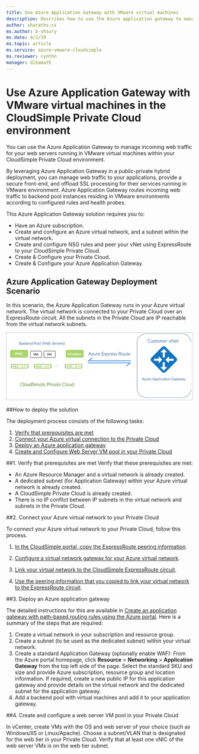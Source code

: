 ```yaml
--- 
title: Use Azure Application Gateway with VMware virtual machines
description: Describes how to use the Azure application gateway to manage incoming web traffic for web servers running in VMware virtual machines win the CloudSimple Private Cloud environment
author: sharaths-cs
ms.author: b-shsury 
ms.date: 4/2/19 
ms.topic: article 
ms.service: azure-vmware-cloudsimple 
ms.reviewer: cynthn 
manager: dikamath 
---
```


# Use Azure Application Gateway with VMware virtual machines in the CloudSimple Private Cloud environment
You can use the Azure Application Gateway to manage incoming web traffic for your web servers running in VMware virtual machines within your CloudSimple Private Cloud environment.

By leveraging Azure Application Gateway in a public-private hybrid deployment, you can manage web traffic to your applications, provide a secure front-end, and offload SSL processing for their services running in VMware environment. Azure Application Gateway routes incoming web traffic to backend pool instances residing in VMware environments according to configured rules and health probes.

This Azure Application Gateway solution requires you to:

* Have an Azure subscription.
* Create and configure an Azure virtual network, and a subnet within the virtual network.
* Create and configure NSG rules and peer your vNet using ExpressRoute to your CloudSimple Private Cloud.
* Create & Configure your Private Cloud.
* Create & Configure your Azure Application Gateway.


## Azure Application Gateway Deployment Scenario
In this scenario, the Azure Application Gateway runs in your Azure virtual network. The virtual network is connected to your Private Cloud over an ExpressRoute circuit. All the subnets in the Private Cloud are IP reachable from the virtual network subnets.

![Azure load balancer in Azure virtual network](media/load-balancer-use-case.png)

##How to deploy the solution 

The deployment process consists of the following tasks:

1. [Verify that prerequisites are met](#1-verify-that-prerequisites-are-met)
2. [Connect your Azure virtual connection to the Private Cloud](#2-connect-your-azure-virtual-network-to-your-private-cloud)
3. [Deploy an Azure application gateway](#3-deploy-an-azure-application-gateway)
4. [Create and Configure Web Server VM pool in your Private Cloud](#4-create-and-configure-a-web-server-vm-pool-in-your-private-cloud)

##1. Verify that prerequisites are met
Verify that these prerequisites are met:

* An Azure Resource Manager and a virtual network is already created.
* A dedicated subnet (for Application Gateway) within your Azure virtual network is already created.
* A CloudSimple Private Cloud is already created.
* There is no IP conflict between IP subnets in the virtual network and subnets in the Private Cloud. 

##2. Connect your Azure virtual network to your Private Cloud

To connect your Azure virtual network to your Private Cloud, follow this process.

1. [In the CloudSimple portal, copy the ExpressRoute peering information](virtual-network-connection).

2. <a href="https://docs.microsoft.com/en-us/azure/expressroute/expressroute-howto-add-gateway-portal-resource-manager" target="_blank">Configure a virtual network gateway for your Azure virtual network</a>.

3. <a href="https://docs.microsoft.com/en-us/azure/expressroute/expressroute-howto-linkvnet-portal-resource-manager#connect-a-vnet-to-a-circuit---different-subscription" target="_blank">Link your virtual network to the CloudSimple ExpressRoute circuit</a>. 

4. [Use the peering information that you copied to link your virtual network to the ExpressRoute circuit](virtual-network-connection).
	
##3. Deploy an Azure application gateway

The detailed instructions for this are available in  <a href="https://docs.microsoft.com/en-us/azure/application-gateway/create-url-route-portal" target="_blank">Create an application gateway with path-based routing rules using the Azure portal</a>. Here is a summary of the steps that are required:

1. Create a virtual network in your subscription and resource group.
2. Create a subnet (to be used as the dedicated subnet) within your virtual network.
3. Create a standard Application Gateway (optionally enable WAF):  From the Azure portal homepage, click  **Resource** > **Networking** > **Application Gateway** from the top left side of the page. Select the standard SKU and size and provide Azure subscription, resource group and location information. If required, create a new public IP for this application gateway and provide details on the virtual network and the dedicated subnet for the application gateway.
4. Add a backend pool with virtual machines and add it to your application gateway.


##4. Create and configure a web server VM pool in your Private Cloud

In vCenter, create VMs with the OS and web server of your choice (such as Windows/IIS or Linux/Apache). Choose a subnet/VLAN that is designated for the web tier in your Private Cloud. Verify that at least one vNIC of the web server VMs is on the web tier subnet.

